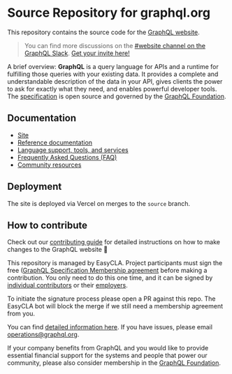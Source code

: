# Source Repository for graphql.org

This repository contains the source code for the [GraphQL website](https://graphql.org).

> You can find more discussions on the [#website channel on the GraphQL Slack](https://graphql.slack.com/messages/website/). [Get your invite here!](https://graphql-slack.herokuapp.com/)

A brief overview: **GraphQL** is a query language for APIs and a runtime for fulfilling those queries with your existing data. It provides a complete and understandable description of the data in your API, gives clients the power to ask for exactly what they need, and enables powerful developer tools. The [specification](https://spec.graphql.org/) is open source and governed by the [GraphQL Foundation](https://foundation.graphql.org/).

## Documentation

- [Site](https://graphql.org/)
- [Reference documentation](https://graphql.org/learn/)
- [Language support, tools, and services](https://graphql.org/code/)
- [Frequently Asked Questions (FAQ)](https://graphql.org/faq/)
- [Community resources](https://graphql.org/community/)

## Deployment

The site is deployed via Vercel on merges to the `source` branch.

## How to contribute

Check out our [contributing guide](./CONTRIBUTING.md) for detailed instructions on how to make changes to the GraphQL website 🎉

This repository is managed by EasyCLA. Project participants must sign the free ([GraphQL Specification Membership agreement](https://preview-spec-membership.graphql.org) before making a contribution. You only need to do this one time, and it can be signed by [individual contributors](http://individual-spec-membership.graphql.org/) or their [employers](http://corporate-spec-membership.graphql.org/).

To initiate the signature process please open a PR against this repo. The EasyCLA bot will block the merge if we still need a membership agreement from you.

You can find [detailed information here](https://github.com/graphql/graphql-wg/tree/main/membership). If you have issues, please email operations@graphql.org.

If your company benefits from GraphQL and you would like to provide essential financial support for the systems and people that power our community, please also consider membership in the [GraphQL Foundation](https://foundation.graphql.org/join).
